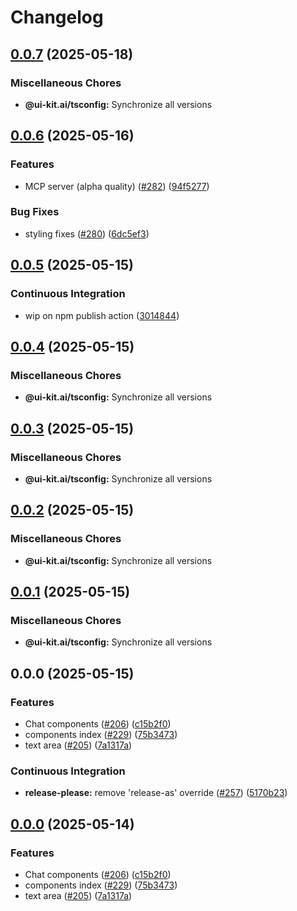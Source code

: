 # Changelog

## [0.0.7](https://github.com/alex-mcgovern/ui-kit.ai/compare/@ui-kit.ai/tsconfig@v0.0.6...@ui-kit.ai/tsconfig@v0.0.7) (2025-05-18)


### Miscellaneous Chores

* **@ui-kit.ai/tsconfig:** Synchronize all versions

## [0.0.6](https://github.com/alex-mcgovern/ui-kit.ai/compare/@ui-kit.ai/tsconfig@v0.0.5...@ui-kit.ai/tsconfig@v0.0.6) (2025-05-16)


### Features

* MCP server (alpha quality) ([#282](https://github.com/alex-mcgovern/ui-kit.ai/issues/282)) ([94f5277](https://github.com/alex-mcgovern/ui-kit.ai/commit/94f527783562e26f8a0b6c2e502ea6755c104fc6))


### Bug Fixes

* styling fixes ([#280](https://github.com/alex-mcgovern/ui-kit.ai/issues/280)) ([6dc5ef3](https://github.com/alex-mcgovern/ui-kit.ai/commit/6dc5ef3a733a9a40e559d91626e285c43ee2c13c))

## [0.0.5](https://github.com/alex-mcgovern/ui-kit.ai/compare/@ui-kit.ai/tsconfig@v0.0.4...@ui-kit.ai/tsconfig@v0.0.5) (2025-05-15)


### Continuous Integration

* wip on npm publish action ([3014844](https://github.com/alex-mcgovern/ui-kit.ai/commit/301484489287eb14713b16a28fba686e5c5040eb))

## [0.0.4](https://github.com/alex-mcgovern/ui-kit.ai/compare/@ui-kit.ai/tsconfig@v0.0.3...@ui-kit.ai/tsconfig@v0.0.4) (2025-05-15)


### Miscellaneous Chores

* **@ui-kit.ai/tsconfig:** Synchronize all versions

## [0.0.3](https://github.com/alex-mcgovern/ui-kit.ai/compare/@ui-kit.ai/tsconfig@v0.0.2...@ui-kit.ai/tsconfig@v0.0.3) (2025-05-15)


### Miscellaneous Chores

* **@ui-kit.ai/tsconfig:** Synchronize all versions

## [0.0.2](https://github.com/alex-mcgovern/ui-kit.ai/compare/@ui-kit.ai/tsconfig@v0.0.1...@ui-kit.ai/tsconfig@v0.0.2) (2025-05-15)


### Miscellaneous Chores

* **@ui-kit.ai/tsconfig:** Synchronize all versions

## [0.0.1](https://github.com/alex-mcgovern/ui-kit.ai/compare/@ui-kit.ai/tsconfig@v0.0.0...@ui-kit.ai/tsconfig@v0.0.1) (2025-05-15)


### Miscellaneous Chores

* **@ui-kit.ai/tsconfig:** Synchronize all versions

## 0.0.0 (2025-05-15)


### Features

* Chat components ([#206](https://github.com/alex-mcgovern/ui-kit.ai/issues/206)) ([c15b2f0](https://github.com/alex-mcgovern/ui-kit.ai/commit/c15b2f0df4dbd0c4123a08504704804689511259))
* components index ([#229](https://github.com/alex-mcgovern/ui-kit.ai/issues/229)) ([75b3473](https://github.com/alex-mcgovern/ui-kit.ai/commit/75b3473f3639dffc0901eeb0735492abeb293161))
* text area ([#205](https://github.com/alex-mcgovern/ui-kit.ai/issues/205)) ([7a1317a](https://github.com/alex-mcgovern/ui-kit.ai/commit/7a1317a9b9a7b997e97ab59c60c16f78bedf9724))


### Continuous Integration

* **release-please:** remove 'release-as' override ([#257](https://github.com/alex-mcgovern/ui-kit.ai/issues/257)) ([5170b23](https://github.com/alex-mcgovern/ui-kit.ai/commit/5170b236357566805253a8cfa35c5d57995e49a7))

## [0.0.0](https://github.com/alex-mcgovern/ui-kit.ai/compare/@ui-kit.ai/tsconfig-v0.0.0-alpha.3...@ui-kit.ai/tsconfig@v0.0.0) (2025-05-14)


### Features

* Chat components ([#206](https://github.com/alex-mcgovern/ui-kit.ai/issues/206)) ([c15b2f0](https://github.com/alex-mcgovern/ui-kit.ai/commit/c15b2f0df4dbd0c4123a08504704804689511259))
* components index ([#229](https://github.com/alex-mcgovern/ui-kit.ai/issues/229)) ([75b3473](https://github.com/alex-mcgovern/ui-kit.ai/commit/75b3473f3639dffc0901eeb0735492abeb293161))
* text area ([#205](https://github.com/alex-mcgovern/ui-kit.ai/issues/205)) ([7a1317a](https://github.com/alex-mcgovern/ui-kit.ai/commit/7a1317a9b9a7b997e97ab59c60c16f78bedf9724))
